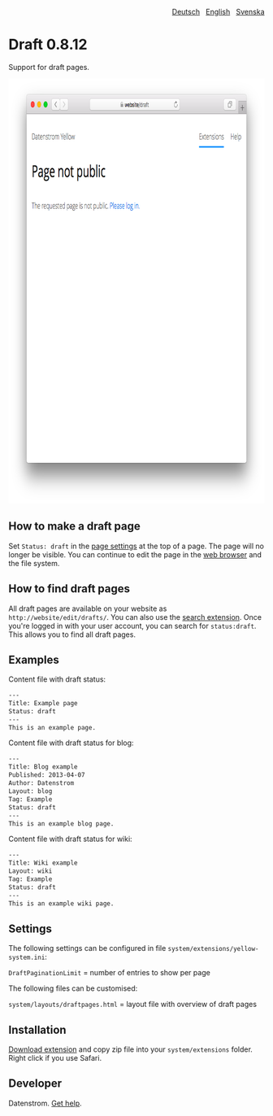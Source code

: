 <p align="right"><a href="README-de.md">Deutsch</a> &nbsp; <a href="README.md">English</a> &nbsp; <a href="README-sv.md">Svenska</a></p>

Draft 0.8.12
============
Support for draft pages.

<p align="center"><img src="draft-screenshot.png?raw=true" width="795" height="836" alt="Screenshot"></p>

## How to make a draft page

Set `Status: draft` in the [page settings](https://github.com/datenstrom/yellow-extensions/tree/master/source/core#settings-page) at the top of a page. The page will no longer be visible. You can continue to edit the page in the [web browser](https://github.com/datenstrom/yellow-extensions/tree/master/source/edit) and the file system.

## How to find draft pages

All draft pages are available on your website as `http://website/edit/drafts/`. You can also use the [search extension](https://github.com/datenstrom/yellow-extensions/tree/master/source/search). Once you're logged in with your user account, you can search for `status:draft`. This allows you to find all draft pages.

## Examples

Content file with draft status:

    ---
    Title: Example page
    Status: draft
    ---
    This is an example page.

Content file with draft status for blog:

    ---
    Title: Blog example
    Published: 2013-04-07
    Author: Datenstrom
    Layout: blog
    Tag: Example
    Status: draft
    ---
    This is an example blog page.
 
Content file with draft status for wiki:

    ---
    Title: Wiki example
    Layout: wiki
    Tag: Example
    Status: draft
    ---
    This is an example wiki page.

## Settings

The following settings can be configured in file `system/extensions/yellow-system.ini`:

`DraftPaginationLimit` = number of entries to show per page  

The following files can be customised:

`system/layouts/draftpages.html` = layout file with overview of draft pages  

## Installation

[Download extension](https://github.com/datenstrom/yellow-extensions/raw/master/zip/draft.zip) and copy zip file into your `system/extensions` folder. Right click if you use Safari.

## Developer

Datenstrom. [Get help](https://datenstrom.se/yellow/help/).
